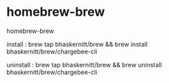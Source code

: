 # homebrew-brew
homebrew-brew

install :   brew tap bhaskernitt/brew && brew install bhaskernitt/brew/chargebee-cli


uninstall :   brew tap bhaskernitt/brew && brew uninstall bhaskernitt/brew/chargebee-cli
